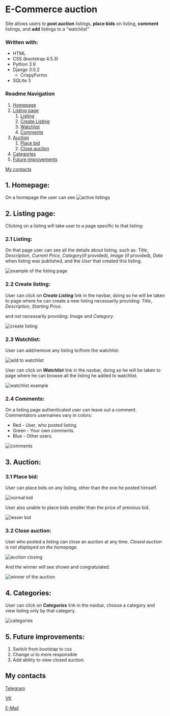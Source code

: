 # E-Commerce auction

Site allows users to **post auction** listings, **place bids** on listing, **comment** listings, and **add** listings to a "watchlist"

### Written with:

- HTML
- CSS (bootstrap 4.5.3)
- Python 3.9
- Django 3.0.2 
   * CrispyForms
- SQLite 3

### Readme Navigation

1. [Homepage](#1-header)
2. [Listing page](#2-listing-page)
    1. [Listing](#21-listing)
    2. [Create Listing](#22-create-listing)
    3. [Watchlist](#23-watchlist)
    4. [Comments](#24-comments)
3. [Auction](#3-auction)
    1. [Place bid](#31-place-bid)
    2. [Close auciton](#32-close-auction)
4. [Categories](#4-categories)
5. [Future improvements](#5-future-improvements)

[My contacts](#my-contacts)

## 1. Homepage:

On a homepage the user can see
![active listings](/readmedia/active-listings.gif)

## 2. Listing page:

Clicking on a listing will take user to a page specific to that listing:

### 2.1 Listing:

On that page user can see all the details about listing, such as:
_Title_, _Description_, _Current Price_, _Category_(if provided), _Image_ (if provided), _Date_ when listing was published, and the _User_ that created this listing.

![example of the listing page](/readmedia/listing-page-example.gif)

### 2.2 Create listing:

User can click on _**Create Listing**_ link in the navbar, doing so he will be taken to page where he can create a new listing necessarily providing: _Title_, _Description_, _Starting Price_.

and not necessarily providing: _Image_ and _Category_.

![create listing](/readmedia/listing-creation.gif)

### 2.3 Watchlist:

User can add/remove any listing to/from the watchlist:

![add to watchlist](/readmedia/add-to-watchlist.gif)

User can click on _**Watchlist**_ link in the navbar, doing so he will be taken to page where he can browse all the listing he added to watchlist.

![watchlist example](/readmedia/watchlist-example.gif)

### 2.4 Comments:

On a listing page authenticated user can leave out a comment.
Commentators usernames vary in colors:
* Red - User, who posted listing.
* Green - Your own comments.
* Blue - Other users.

![comments](/readmedia/comments.png)


## 3. Auction:

### 3.1 Place bid:

User can place bids on any listing, other than the one he posted himself.

![normal bid](/readmedia/normal-bid.gif)

User also unable to place bids smaller than the price of previous bid.

![lesser bid](/readmedia/small-bid.gif)

### 3.2 Close auction:

User who posted a listing can close an auction at any time.
*Closed auction is not displayed on the homepage.*


![auction closing](/readmedia/auction-closing.gif)

And the winner will see  shown and congratulated.

![winner of the auction](/readmedia/auction-winner.gif)

## 4. Categories:

User can click on _**Categories**_ link in the navbar, choose a category and view listing only by that category.

![categories](/readmedia/categories.gif)

## 5. Future improvements:

1. Switch from bootstap to css
2. Change ui to more responsible
3. Add ability to view closed auction.


## My contacts

[Telegram](https://t.me/vincvader)

[VK](https://vk.com/vincvader)

[E-Mail](mailto:vincvader@mail.ru)
